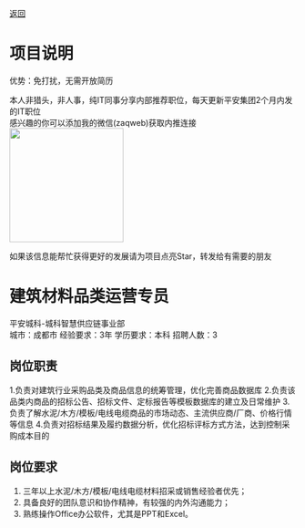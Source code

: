 [返回](../)

# 项目说明

优势：免打扰，无需开放简历

本人非猎头，非人事，纯IT同事分享内部推荐职位，每天更新平安集团2个月内发的IT职位  
感兴趣的你可以添加我的微信(zaqweb)获取内推连接  
<img src="https://github.com/zaqweb/PA-IT-JOBS/blob/master/WechatICode.jpeg"  height="200" width="200">

如果该信息能帮忙获得更好的发展请为项目点亮Star，转发给有需要的朋友

# 建筑材料品类运营专员
平安城科-城科智慧供应链事业部  
城市：成都市 经验要求：3年 学历要求：本科  招聘人数：3

## 岗位职责
1.负责对建筑行业采购品类及商品信息的统筹管理，优化完善商品数据库
2.负责该品类内商品的招标公告、招标文件、定标报告等模板数据库的建立及日常维护
3.负责了解水泥/木方/模板/电线电缆商品的市场动态、主流供应商/厂商、价格行情等信息
4.负责对招标结果及履约数据分析，优化招标评标方式方法，达到控制采购成本目的

## 岗位要求
1.	三年以上水泥/木方/模板/电线电缆材料招采或销售经验者优先；
2.	具备良好的团队意识和协作精神，有较强的内外沟通能力；
3.	熟练操作Office办公软件，尤其是PPT和Excel。




